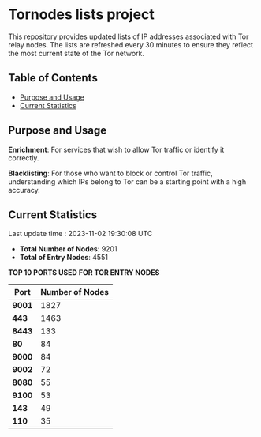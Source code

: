# Tornodes lists project

This repository provides updated lists of IP addresses associated with Tor relay nodes. The lists are refreshed every 30 minutes to ensure they reflect the most current state of the Tor network.

## Table of Contents

- [Purpose and Usage](#purpose-and-usage)
- [Current Statistics](#current-statistics)


## Purpose and Usage

**Enrichment**: For services that wish to allow Tor traffic or identify it correctly.

**Blacklisting**: For those who want to block or control Tor traffic, understanding which IPs belong to Tor can be a starting point with a high accuracy.

## Current Statistics

Last update time : 2023-11-02 19:30:08 UTC

- **Total Number of Nodes**: 9201
- **Total of Entry Nodes**: 4551

**TOP 10 PORTS USED FOR TOR ENTRY NODES**

| **Port** | **Number of Nodes** |
|------|-----------------|
| **9001**   | 1827  |
| **443**   | 1463  |
| **8443**   | 133  |
| **80**   | 84  |
| **9000**   | 84  |
| **9002**   | 72  |
| **8080**   | 55  |
| **9100**   | 53  |
| **143**   | 49  |
| **110**   | 35  |

